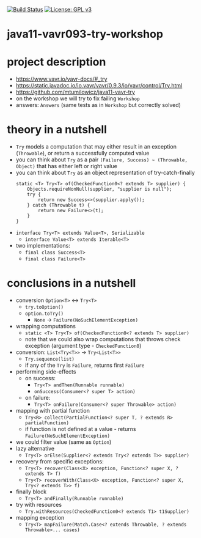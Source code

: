 [![Build Status](https://travis-ci.com/mtumilowicz/java11-vavr093-try-workshop.svg?branch=master)](https://travis-ci.com/mtumilowicz/java11-vavr093-try-workshop)
[![License: GPL v3](https://img.shields.io/badge/License-GPLv3-blue.svg)](https://www.gnu.org/licenses/gpl-3.0)

# java11-vavr093-try-workshop

# project description
* https://www.vavr.io/vavr-docs/#_try
* https://static.javadoc.io/io.vavr/vavr/0.9.3/io/vavr/control/Try.html
* https://github.com/mtumilowicz/java11-vavr-try
* on the workshop we will try to fix failing `Workshop`
* answers: `Answers` (same tests as in `Workshop` but correctly solved)

# theory in a nutshell
* `Try` models a computation that may either result in an exception (`Throwable`), or return a successfully 
computed value
* you can think about `Try` as a pair `(Failure, Success) ~ (Throwable, Object)` that has either left or right value
* you can think about `Try` as an object representation of try-catch-finally
    ```
    static <T> Try<T> of(CheckedFunction0<? extends T> supplier) {
        Objects.requireNonNull(supplier, "supplier is null");
        try {
            return new Success<>(supplier.apply());
        } catch (Throwable t) {
            return new Failure<>(t);
        }
    }
    ```
* `interface Try<T> extends Value<T>, Serializable`
    * `interface Value<T> extends Iterable<T>`
* two implementations:
    * `final class Success<T>`
    * `final class Failure<T>`

# conclusions in a nutshell
* conversion `Option<T>` <-> `Try<T>`
    * `try.toOption()`
    * `option.toTry()`
        * `None` -> `Failure(NoSuchElementException)`
* wrapping computations
    * `static <T> Try<T> of(CheckedFunction0<? extends T> supplier)`
    * note that we could also wrap computations that throws check exception (argument type - `CheckedFunction0`)
* conversion: `List<Try<T>>` -> `Try<List<T>>`
    * `Try.sequence(list)`
    * if any of the `Try` is `Failure`, returns first `Failure`
* performing side-effects
    * on success: 
        * `Try<T> andThen(Runnable runnable)`
        * `onSuccess(Consumer<? super T> action)`
    * on failure: 
        * `Try<T> onFailure(Consumer<? super Throwable> action)`
* mapping with partial function
    * `Try<R> collect(PartialFunction<? super T, ? extends R> partialFunction)`
    * if function is not defined at a value - returns `Failure(NoSuchElementException)`
* we could filter value (same as `Option`)
* lazy alternative
    * `Try<T> orElse(Supplier<? extends Try<? extends T>> supplier)`
* recovery from specific exceptions:
    * `Try<T> recover(Class<X> exception, Function<? super X, ? extends T> f)`
    * `Try<T> recoverWith(Class<X> exception, Function<? super X, Try<? extends T>> f)`
* finally block
    * `Try<T> andFinally(Runnable runnable)`
* try with resources
    * `Try.withResources(CheckedFunction0<? extends T1> t1Supplier)`
* mapping exception
    * `Try<T> mapFailure(Match.Case<? extends Throwable, ? extends Throwable>... cases)`